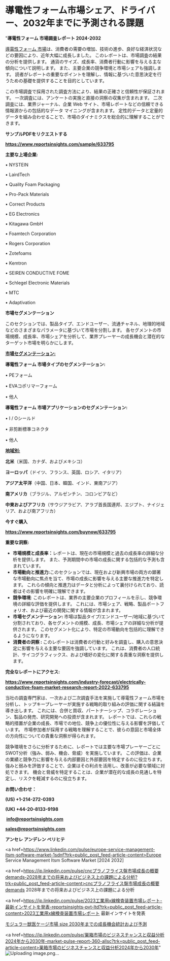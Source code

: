 # 導電性フォーム市場シェア、ドライバー、2032年までに予測される課題

"<strong>導電性フォーム 市場調査レポート 2024-2032</strong>

<a href=https://www.reportsinsights.com/sample/633795>導電性フォーム 市場</a>は、消費者の需要の増加、技術の進歩、良好な経済状況などの要因により、近年大幅に成長しました。 このレポートは、市場調査の結果の分析を提供します。 通貨のサイズ、成長率、消費者行動に影響を与える主な傾向について説明します。 また、主要企業の競争環境と市場シェアも強調します。 読者がレポートの重要なポイントを理解し、情報に基づいた意思決定を行うための基礎を提供することを目的としています。

この市場調査で採用された調査方法により、結果の正確さと信頼性が保証されます。 一次調査には、アンケートの実施と直接の洞察の収集が含まれます。 二次調査には、業界ジャーナル、企業 Web サイト、市場レポートなどの信頼できる情報源からの包括的なデータ マイニングが含まれます。 定性的データと定量的データを組み合わせることで、市場のダイナミクスを総合的に理解することができます。

<strong><b>サンプルPDFをリクエストする</b></strong>

<a href=https://www.reportsinsights.com/sample/633795><strong><u>https://www.reportsinsights.com/sample/633795</u></strong></a>

<strong>主要な上場企業:</strong>

• NYSTEIN

• LairdTech

• Quality Foam Packaging

• Pro-Pack Materials

• Correct Products

• EG Electronics

• Kitagawa GmbH

• Foamtech Corporation

• Rogers Corporation

• Zotefoams

• Kemtron

• SEIREN CONDUCTIVE FOME

• Schlegel Electronic Materials

• MTC

• Adaptivation

<strong>市場セグメンテーション</strong>

このセクションでは、製品タイプ、エンドユーザー、流通チャネル、地理的地域などのさまざまなパラメータに基づいて市場を分割します。 各セグメントの市場規模、成長率、市場シェアを分析して、業界プレーヤーの成長機会と潜在的なターゲット市場を明らかにします。

<strong><u>市場セグメンテーション</u></strong><strong><u>:</u></strong>

<strong>導電性フォーム 市場タイプのセグメンテーション:</strong>

• PEフォーム

• EVAコポリマーフォーム

• 他人

<strong>導電性フォーム 市場アプリケーションのセグメンテーション:</strong>

• I / Oシールド

• 非剪断標準コネクタ

• 他人

<strong><u>地域別</u></strong><strong><u>:</u></strong>

<strong>北米</strong>（米国、カナダ、およびメキシコ）

<strong>ヨーロッパ</strong>（ドイツ、フランス、英国、ロシア、イタリア）

<strong>アジア太平洋</strong>（中国、日本、韓国、インド、東南アジア）

<strong>南アメリカ</strong>（ブラジル、アルゼンチン、コロンビアなど）

<strong>中東およびアフリカ</strong>（サウジアラビア、アラブ首長国連邦、エジプト、ナイジェリア、および南アフリカ）

<strong>今すぐ購入</strong>

<a href=https://www.reportsinsights.com/buynow/633795><strong><u>https://www.reportsinsights.com/buynow/633795</u></strong></a>

<strong>重要な洞察:</strong>
<ul>
  <li><strong>市場規模と成長率：</strong>レポートは、現在の市場規模と過去の成長率の詳細な分析を提供します。 また、予測期間中の市場の成長に関する包括的な予測も含まれています。</li>
  <li><strong>市場動向と推進力:</strong>このセクションでは、現在および新興市場の両方の顕著な市場動向に焦点を当て、市場の成長に影響を与える主要な推進力を特定します。 これらの傾向と推進力はデータと分析によって裏付けられており、読者はその影響を明確に理解できます。</li>
  <li><strong>競争環境</strong>: このレポートは、業界の主要企業のプロフィールを示し、競争環境の詳細な評価を提供します。 これには、市場シェア、戦略、製品ポートフォリオ、および最近の開発に関する情報が含まれます。</li>
  <li><strong>市場セグメンテーション: </strong>市場は製品タイプ/エンドユーザー/地域に基づいて分割されており、各セグメントの規模、成長、市場シェアの詳細な分析が提供されます。 このセグメント化により、特定の市場動向を包括的に理解できるようになります。</li>
  <li><strong>消費者の洞察 : </strong>このレポートは消費者の行動と好みを調査し、購入の意思決定に影響を与える主要な要因を強調しています。 これは、消費者の人口統計、サイコグラフィックス、および嗜好の変化に関する貴重な洞察を提供します。</li>
</ul>
<strong>完全なレポートにアクセス:</strong>

<a href=https://www.reportsinsights.com/industry-forecast/electrically-conductive-foam-market-research-report-2022-633795><strong><u><b>https://www.reportsinsights.com/industry-forecast/electrically-conductive-foam-market-research-report-2022-633795</b></u></strong></a>

当社の調査専門家は、一次および二次調査手法を実施して導電性フォーム市場を分析し、トップキープレーヤーが実施する戦略的取り組みの評価に関する結論を導き出します。 これには、合併と買収、パートナーシップ、コラボレーション、製品の発売、研究開発への投資が含まれます。 レポートでは、これらの戦略的措置が企業の成長、市場での地位、競争上の優位性に与える影響を評価しています。 市場参加者が採用する戦略を理解することで、彼らの意図と市場全体の方向性についての貴重な洞察が得られます。

競争環境をさらに分析するために、レポートでは主要な市場プレーヤーごとにSWOT分析（強み、弱み、機会、脅威）を実施しています。 この評価は、企業の業績と競争力に影響を与える内部要因と外部要因を特定するのに役立ちます。 強みと弱みを評価することで、企業はその利点を活用し、改善が必要な領域に対処できます。 機会と脅威を特定することは、企業が潜在的な成長の見通しを特定し、リスクを軽減するのに役立ちます。

<strong>お問い合わせ：</strong>

<strong>(US) +1-214-272-0393</strong>

<strong>(UK) +44-20-8133-9198</strong>

<strong> </strong><a href=info@reportsinsights.com><strong><u>info@reportsinsights.com</u></strong></a>

<a href=sales@reportsinsights.com><strong><u>sales@reportsinsights.com</u></strong></a>

<strong>アンセレ アンデレン ベリヒテ</strong>

<a href=https://www.linkedin.com/pulse/europe-service-management-itsm-software-market-1sdnf?trk=public_post_feed-article-content>Europe Service Management Itsm Software Market [2024 2032]</a>

<a href=https://jp.linkedin.com/pulse/cncプラノフライス盤市場成長の概要demands-2028年までの将来およびビジネス上の課題による分析?trk=public_post_feed-article-content>cncプラノフライス盤市場成長の概要demands 2028年までの将来およびビジネス上の課題による分析</a>

<a href=https://jp.linkedin.com/pulse/2023工業用x線検査装置市場レポート-最新インサイトを発表-reportsinsights-pvt-ltd?trk=public_post_feed-article-content>2023工業用x線検査装置市場レポート 最新インサイトを発表</a>

<a href=https://www.linkedin.com/pulse/モジュラー獣医ケージ市場-size-2030年までの成長機会統計および予測-community-market-research-nsaxf/>モジュラー獣医ケージ市場 size 2030年までの成長機会統計および予測</a>

<a href=https://jp.linkedin.com/pulse/巣箱市場のビジネスチャンスと収益分析2024年から2030年-market-pulse-report-360-allsc?trk=public_post_feed-article-content>巣箱市場のビジネスチャンスと収益分析2024年から2030年</a>"
![Uploading image.png…]()
